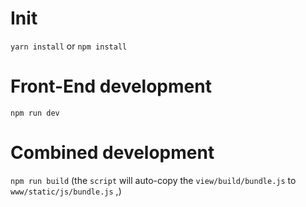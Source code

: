 # Init
`yarn install` or `npm install`

# Front-End development
`npm run dev`

# Combined development
`npm run build` (the `script` will auto-copy the `view/build/bundle.js` to `www/static/js/bundle.js` ,)